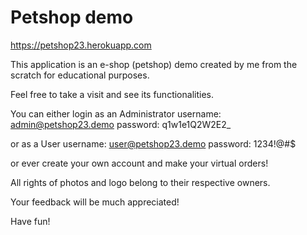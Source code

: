 # Petshop demo

https://petshop23.herokuapp.com

This application is an e-shop (petshop) demo created by me from the scratch for educational purposes.

Feel free to take a visit and see its functionalities.

You can either login as an Administrator
username: admin@petshop23.demo
password: q1w1e1Q2W2E2_

or as a User
username: user@petshop23.demo
password: 1234!@#$

or ever create your own account and make your virtual orders!

All rights of photos and logo belong to their respective owners.

Your feedback will be much appreciated!

Have fun!
